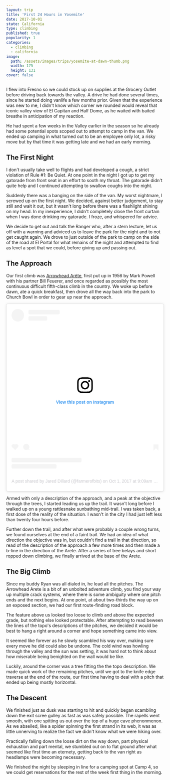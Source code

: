 ```yaml
---
layout: trip
title: 'First 24 Hours in Yosemite'
date: 2017-10-01
state: California
type: climbing
published: true
popularity: 1
categories:
  - climbing
  - california
image:
  path: /assets/images/trips/yosemite-at-dawn-thumb.png
  width: 175
  height: 131
cover: false
---
```


I flew into Fresno so we could stock up on supplies at the Grocery Outlet
before driving back towards the valley. A drive he had done several times,
since he started doing vanlife a few months prior. Given that the experience
was new to me, I didn't know which corner we rounded would reveal that iconic
valley view of El Capitan and Half Dome, as he waited with baited breathe in
anticipation of my reaction.

He had spent a few weeks in the Valley earlier in the season so he already had
some potential spots scoped out to attempt to camp in the van. We ended up
camping in what turned out to be an employee only lot, a risky move but by that
time it was getting late and we had an early morning.

## The First Night

I don't usually take well to flights and had developed a cough, a strict
violation of Rule #1: Be Quiet. At one point in the night I got up to get my
gatorade from front seat in an effort to sooth my throat. The gatorade didn't
quite help and I continued attempting to swallow coughs into the night.

Suddenly there was a banging on the side of the van. My worst nightmare, I
screwed up on the first night. We decided, against better judgement, to stay
still and wait it out, but it wasn't long before there was a flashlight shining
on my head. In my inexperience, I didn't completely close the front curtain
when I was done drinking my gatorade. I froze, and whispered for advice.

We decide to get out and talk the Ranger who, after a stern lecture, let us off
with a warning and adviced us to leave the park for the night and to not get
caught again.  We drove to just outside of the park to camp on the side of the
road at El Portal for what remains of the night and attempted to find as level
a spot that we could, before giving up and passing out.

## The Approach

Our first climb was [Arrowhead Arête](https://www.mountainproject.com/route/106269845/arrowhead-arete),
first put up in 1956 by Mark Powell with his partner Bill Feuerer, and once
regarded as possibly the most continuous difficult fifth-class climb in the
country. We woke up before dawn, ate a quick breakfast, then drove all the way
back into the park to Church Bowl in order to gear up near the approach.

<blockquote class="instagram-media" data-instgrm-permalink="https://www.instagram.com/p/BZtioHTDrLd/?utm_source=ig_embed&amp;utm_campaign=loading" data-instgrm-version="12" style=" background:#FFF; border:0; border-radius:3px; box-shadow:0 0 1px 0 rgba(0,0,0,0.5),0 1px 10px 0 rgba(0,0,0,0.15); margin: 1px; min-width:326px; padding:0; width:99.375%; width:-webkit-calc(100% - 2px); width:calc(100% - 2px);">
  <div style="padding:16px;">
    <a href="https://www.instagram.com/p/BZtioHTDrLd/?utm_source=ig_embed&amp;utm_campaign=loading" style=" background:#FFFFFF; line-height:0; padding:0 0; text-align:center; text-decoration:none; width:100%;" target="_blank">
      <div style=" display: flex; flex-direction: row; align-items: center;">
        <div style="background-color: #F4F4F4; border-radius: 50%; flex-grow: 0; height: 40px; margin-right: 14px; width: 40px;"></div>
        <div style="display: flex; flex-direction: column; flex-grow: 1; justify-content: center;">
          <div style=" background-color: #F4F4F4; border-radius: 4px; flex-grow: 0; height: 14px; margin-bottom: 6px; width: 100px;"></div>
          <div style=" background-color: #F4F4F4; border-radius: 4px; flex-grow: 0; height: 14px; width: 60px;"></div>
        </div>
      </div>
      <div style="padding: 19% 0;"></div>
      <div style="display:block; height:50px; margin:0 auto 12px; width:50px;">
        <svg width="50px" height="50px" viewBox="0 0 60 60" version="1.1" xmlns="https://www.w3.org/2000/svg" xmlns:xlink="https://www.w3.org/1999/xlink"><g stroke="none" stroke-width="1" fill="none" fill-rule="evenodd"><g transform="translate(-511.000000, -20.000000)" fill="#000000"><g><path d="M556.869,30.41 C554.814,30.41 553.148,32.076 553.148,34.131 C553.148,36.186 554.814,37.852 556.869,37.852 C558.924,37.852 560.59,36.186 560.59,34.131 C560.59,32.076 558.924,30.41 556.869,30.41 M541,60.657 C535.114,60.657 530.342,55.887 530.342,50 C530.342,44.114 535.114,39.342 541,39.342 C546.887,39.342 551.658,44.114 551.658,50 C551.658,55.887 546.887,60.657 541,60.657 M541,33.886 C532.1,33.886 524.886,41.1 524.886,50 C524.886,58.899 532.1,66.113 541,66.113 C549.9,66.113 557.115,58.899 557.115,50 C557.115,41.1 549.9,33.886 541,33.886 M565.378,62.101 C565.244,65.022 564.756,66.606 564.346,67.663 C563.803,69.06 563.154,70.057 562.106,71.106 C561.058,72.155 560.06,72.803 558.662,73.347 C557.607,73.757 556.021,74.244 553.102,74.378 C549.944,74.521 548.997,74.552 541,74.552 C533.003,74.552 532.056,74.521 528.898,74.378 C525.979,74.244 524.393,73.757 523.338,73.347 C521.94,72.803 520.942,72.155 519.894,71.106 C518.846,70.057 518.197,69.06 517.654,67.663 C517.244,66.606 516.755,65.022 516.623,62.101 C516.479,58.943 516.448,57.996 516.448,50 C516.448,42.003 516.479,41.056 516.623,37.899 C516.755,34.978 517.244,33.391 517.654,32.338 C518.197,30.938 518.846,29.942 519.894,28.894 C520.942,27.846 521.94,27.196 523.338,26.654 C524.393,26.244 525.979,25.756 528.898,25.623 C532.057,25.479 533.004,25.448 541,25.448 C548.997,25.448 549.943,25.479 553.102,25.623 C556.021,25.756 557.607,26.244 558.662,26.654 C560.06,27.196 561.058,27.846 562.106,28.894 C563.154,29.942 563.803,30.938 564.346,32.338 C564.756,33.391 565.244,34.978 565.378,37.899 C565.522,41.056 565.552,42.003 565.552,50 C565.552,57.996 565.522,58.943 565.378,62.101 M570.82,37.631 C570.674,34.438 570.167,32.258 569.425,30.349 C568.659,28.377 567.633,26.702 565.965,25.035 C564.297,23.368 562.623,22.342 560.652,21.575 C558.743,20.834 556.562,20.326 553.369,20.18 C550.169,20.033 549.148,20 541,20 C532.853,20 531.831,20.033 528.631,20.18 C525.438,20.326 523.257,20.834 521.349,21.575 C519.376,22.342 517.703,23.368 516.035,25.035 C514.368,26.702 513.342,28.377 512.574,30.349 C511.834,32.258 511.326,34.438 511.181,37.631 C511.035,40.831 511,41.851 511,50 C511,58.147 511.035,59.17 511.181,62.369 C511.326,65.562 511.834,67.743 512.574,69.651 C513.342,71.625 514.368,73.296 516.035,74.965 C517.703,76.634 519.376,77.658 521.349,78.425 C523.257,79.167 525.438,79.673 528.631,79.82 C531.831,79.965 532.853,80.001 541,80.001 C549.148,80.001 550.169,79.965 553.369,79.82 C556.562,79.673 558.743,79.167 560.652,78.425 C562.623,77.658 564.297,76.634 565.965,74.965 C567.633,73.296 568.659,71.625 569.425,69.651 C570.167,67.743 570.674,65.562 570.82,62.369 C570.966,59.17 571,58.147 571,50 C571,41.851 570.966,40.831 570.82,37.631"></path></g></g></g></svg></div><div style="padding-top: 8px;"> <div style=" color:#3897f0; font-family:Arial,sans-serif; font-size:14px; font-style:normal; font-weight:550; line-height:18px;"> View this post on Instagram</div></div><div style="padding: 12.5% 0;"></div> <div style="display: flex; flex-direction: row; margin-bottom: 14px; align-items: center;"><div> <div style="background-color: #F4F4F4; border-radius: 50%; height: 12.5px; width: 12.5px; transform: translateX(0px) translateY(7px);"></div> <div style="background-color: #F4F4F4; height: 12.5px; transform: rotate(-45deg) translateX(3px) translateY(1px); width: 12.5px; flex-grow: 0; margin-right: 14px; margin-left: 2px;"></div> <div style="background-color: #F4F4F4; border-radius: 50%; height: 12.5px; width: 12.5px; transform: translateX(9px) translateY(-18px);"></div></div><div style="margin-left: 8px;"> <div style=" background-color: #F4F4F4; border-radius: 50%; flex-grow: 0; height: 20px; width: 20px;"></div> <div style=" width: 0; height: 0; border-top: 2px solid transparent; border-left: 6px solid #f4f4f4; border-bottom: 2px solid transparent; transform: translateX(16px) translateY(-4px) rotate(30deg)"></div></div><div style="margin-left: auto;"> <div style=" width: 0px; border-top: 8px solid #F4F4F4; border-right: 8px solid transparent; transform: translateY(16px);"></div> <div style=" background-color: #F4F4F4; flex-grow: 0; height: 12px; width: 16px; transform: translateY(-4px);"></div> <div style=" width: 0; height: 0; border-top: 8px solid #F4F4F4; border-left: 8px solid transparent; transform: translateY(-4px) translateX(8px);"></div></div></div> <div style="display: flex; flex-direction: column; flex-grow: 1; justify-content: center; margin-bottom: 24px;"> <div style=" background-color: #F4F4F4; border-radius: 4px; flex-grow: 0; height: 14px; margin-bottom: 6px; width: 224px;"></div> <div style=" background-color: #F4F4F4; border-radius: 4px; flex-grow: 0; height: 14px; width: 144px;"></div>
      </div>
    </a>
      <p style=" color:#c9c8cd; font-family:Arial,sans-serif; font-size:14px; line-height:17px; margin-bottom:0; margin-top:8px; overflow:hidden; padding:8px 0 7px; text-align:center; text-overflow:ellipsis; white-space:nowrap;"><a href="https://www.instagram.com/p/BZtioHTDrLd/?utm_source=ig_embed&amp;utm_campaign=loading" style=" color:#c9c8cd; font-family:Arial,sans-serif; font-size:14px; font-style:normal; font-weight:normal; line-height:17px; text-decoration:none;" target="_blank">A post shared by Jared Dillard (@farmerofbits)</a> on <time style=" font-family:Arial,sans-serif; font-size:14px; line-height:17px;" datetime="2017-10-01T16:09:30+00:00">Oct 1, 2017 at 9:09am PDT</time></p>
  </div>
</blockquote>
<script async src="//www.instagram.com/embed.js"></script>

Armed with only a description of the approach, and a peak at the objective
through the trees, I started leading us up the trail. It wasn't long before I
walked up on a young rattlesnake sunbathing mid-trail. I was taken back, a
first dose of the reality of the situation. I wasn't in the city I had just
left less than twenty four hours before.

Further down the trail, and after what were probably a couple wrong turns, we
found ourselves at the end of a faint trail. We had an idea of what direction
the objective was in, but couldn't find a trail in that direction, so read of
the description of the approach a few more times and then made a b-line in the
direction of the Arete. After a series of tree belays and short ropped down
climbing, we finally arrived at the base of the Arete.

## The Big Climb

Since my buddy Ryan was all dialed in, he lead all the pitches. The Arrowhead
Arete is a bit of an unbolted adventure climb, you find your way up multiple
crack systems, where there is some ambiguity where one pitch ends and the
next begins. At one point, at about two-thirds the way up on an exposed
section, we had our first route-finding road block.

The feature above us looked too loose to climb and above the expected grade,
but nothing else looked protectable. After attempting to read beween the lines
of the topo's descriptions of the pitches, we decided it would be best to hang
a right around a corner and hope something came into view.

It seemed like forever as he slowly scambled his way over, making sure every
move he did could also be undone. The cold wind was howling through the valley
and the sun was setting, it was hard not to think about how miserable being
benighted on the wall would be like.

Luckily, around the corner was a tree fitting the the topo description. We made
quick work of the remaining pitches, until we got to the knife edge traverse at
the end of the route, our first time having to deal with a pitch that ended up
being mostly horizontal.

## The Descent

We finished just as dusk was starting to hit and quickly began scambling down
the exit scree gulley as fast as was safely possible. The rapells went smooth,
with one spitting us out over the top of a huge cave phenonmenon. As we
abseiled, like a spider spinning the first strand in its web, it was as little
unnerving to realize the fact we didn't know what we were hiking over.

Practically falling down the loose dirt on the way down, part physical
exhaustion and part mental, we stumbled out on to flat ground after what seemed
like first time an eternety, getting back to the van right as headlamps were
becoming necessary.

We finished the night by sleeping in line for a camping spot at Camp 4, so we
could get reservations for the rest of the week first thing in the morning.

